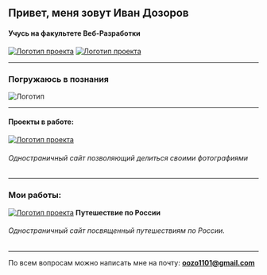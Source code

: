 ## Привет, меня зовут Иван Дозоров
#### Учусь на факультете Веб-Разработки  
  [![Логотип проекта](https://yastatic.net/q/logoaas/v2/%D0%AF%D0%BD%D0%B4%D0%B5%D0%BA%D1%81.svg?circle=white&color=fff&first=black)](https://practicum.yandex.ru/) [![Логотип проекта](https://yastatic.net/q/logoaas/v2/%D0%9F%D1%80%D0%B0%D0%BA%D1%82%D0%B8%D0%BA%D1%83%D0%BC.svg?color=fff)](https://practicum.yandex.ru/)

---
### Погружаюсь в познания 
  ![Логотип](https://i.ibb.co/6PKm1nb/javascript-html-css3-120px.png)

---


  
  #### Проекты в работе:
    
      
  [![Логотип проекта](https://oozodozo.github.io/mesto/images/logo.svg)](https://github.com/oozodozo/mesto)

  ###### Одностраничный сайт позволяющий делиться своими фотографиями


---

  ### Мои работы: 
  
  [![Логотип проекта](https://i.ibb.co/n3Hx1K8/logo.png)](https://github.com/oozodozo/russian-travel) **Путешествие по России** 
  
  ###### Одностраничный сайт посвященный путешествиям по России.
  
  
---

  По всем вопросам можно написать мне на почту:
 **<oozo1101@gmail.com>**
